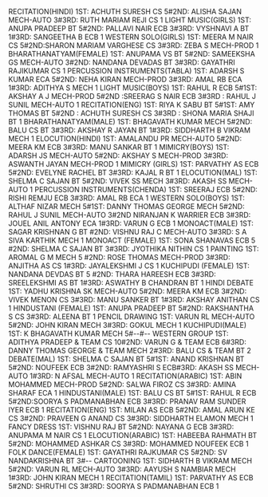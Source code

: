 RECITATION(HINDI)
1ST: ACHUTH SURESH CS 5#2ND: ALISHA SAJAN MECH-AUTO 3#3RD: RUTH MARIAM REJI CS 1
LIGHT MUSIC(GIRLS)
1ST: ANUPA PRADEEP BT 5#2ND: PALLAVI NAIR ECB 3#3RD: VYSHNAVI A BT 1#3RD: SANGEETHA B ECB 1
WESTERN SOLO(GIRLS)
1ST: MEERA M NAIR CS 5#2ND:SHARON MARIAM VARGHESE CS 3#3RD: ZEBA S MECH-PROD 1
BHARATHANATYAM(FEMALE)
1ST: ANUPAMA VS BT 5#2ND: SAMEEKSHA GS MECH-AUTO 3#2ND: NANDANA DEVADAS BT 3#3RD: GAYATHRI RAJIKUMAR CS 1
PERCUSSION INSTRUMENTS(TABLA)
1ST: ADARSH S KUMAR ECA 5#2ND: NEHA KIRAN MECH-PROD 3#3RD: AMAL RB ECA 1#3RD: ADITHYA S MECH 1
LIGHT MUSIC(BOYS)
1ST: RAHUL R ECB 5#1ST: AKSHAY A J MECH-PROD 5#2ND :SREERAG S NAIR ECB 3#3RD : RAHUL J SUNIL MECH-AUTO 1
RECITATION(ENG)
1ST: RIYA K SABU BT 5#1ST: AMY THOMAS BT 5#2ND : ACHUTH SURESH CS 3#3RD : SHONA MARIA SHAJI BT 1
BHARATHANATYAM(MALE)
1ST: BHAGAVATH KUMAR MECH 5#2ND: BALU CS BT 3#3RD: AKSHAY R JAYAN BT 1#3RD: SIDDHARTH B VIKRAM MECH 1
ELOCUTION(HINDI)
1ST: AMALANDU PR MECH-AUTO 5#2ND: MEERA KM ECB 3#3RD: MANU SANKAR BT 1
MIMICRY(BOYS)
1ST: ADARSH JS MECH-AUTO 5#2ND: AKSHAY S MECH-PROD 3#3RD: ASWANTH JAYAN MECH-PROD 1
MIMICRY (GIRLS)
1ST: PARVATHY AS ECB 5#2ND: EVELYNE RACHEL BT 3#3RD: KAJAL R BT 1
ELOCUTION(MAL)
1ST: SHELMA C SAJAN BT 5#2ND: VIVEK SS MECH 3#3RD: AKASH SS MECH-AUTO 1
PERCUSSION INSTRUMENTS(CHENDA)
1ST: SREERAJ ECB 5#2ND: RISHI REMJU ECB 3#3RD: AMAL RB ECA 1
WESTERN SOLO(BOYS)
1ST: ALTHAF NIZAR MECH 5#1ST: DANNY THOMAS GEORGE MECH 5#2ND: RAHUL J SUNIL MECH-AUTO 3#2ND NIRANJAN K WARRIER ECB 3#3RD: JOUEL ANIL ANTONY ECA 1#3RD: VARUN G ECB 1
MONOACT(MALE)
1ST: SAGAR KRISHNAN G BT #2ND: VISHNU RAJ C MECH-AUTO 3#3RD: S A SIVA KARTHIK MECH 1
MONOACT (FEMALE)
1ST: SONA SHANAVAS ECB 5 #2ND: SHELMA C SAJAN BT 3#3RD: JYOTHIKA NITHIN CS 1
PAINTING
1ST: AROMAL G M MECH 5 #2ND: ROSE THOMAS MECH-PROD 3#3RD: ANJITHA AS CS 1#3RD: JAYALEKSHMI J CS 1
KUCHIPUDI (FEMALE)
1ST: NANDANA DEVDAS BT 5 #2ND: THARA HAREESH ECB 3#3RD: SREELEKSHMI AS BT 1#3RD: ASWATHY B CHANDRAN BT 1
HINDI DEBATE
1ST: YADHU KRISHNA SK MECH-AUTO 5#2ND: MEERA KM ECB 3#2ND: VIVEK MENON CS 3#3RD: MANU SANKER BT 1#3RD: AKSHAY ANITHAN CS 1
HINDUSTANI (FEMALE)
1ST: ANUPA PRADEEP BT 5#2ND: RAKSHANTHA S CS 3#3RD: ALEENA BT 1
PENCIL DRAWING
1ST: VARUN RL MECH-AUTO 5#2ND: JOHN KIRAN MECH 3#3RD: GOKUL MECH 1
KUCHIPUDI(MALE)
1ST: K BHAGAVATH KUMAR MECH 5#--#--
WESTERN GROUP
1ST: ADITHYA PRADEEP & TEAM CS 10#2ND: VARUN G & TEAM ECB 6#3RD: DANNY THOMAS GEORGE & TEAM MECH 2#3RD: BALU CS & TEAM BT 2
DEBATE(MAL)
1ST: SHELMA C SAJAN BT 5#1ST: ANAND KRISHNAN BT 5#2ND: NOUFEEK ECB 3#2ND: RAMYASHRI S ECB#3RD: AKASH SS MECH-AUTO 1#3RD: N AFSAL MECH-AUTO 1
RECITATION(ARABIC)
1ST: ABIN MOHAMMED MECH-PROD 5#2ND: SALWA FIROZ CS 3#3RD: AMINA SHARAF ECA 1
HINDUSTANI(MALE)
1ST: BALU CS BT 5#1ST: RAHUL R ECB 5#2ND:SOORYA S PADMANABHAN ECB 3#3RD: PRANAV RAM SUNDER IYER ECB 1
RECITATION(ENG)
1ST: MILAN AS ECB 5#2ND: AMAL ARUN KE CS 3#2ND: PRAVEEN G ANAND CS 3#3RD: SIDDHARTH ELAMON MECH 1
FANCY DRESS
1ST: VISHNU RAJ BT 5#2ND: NAYANA G ECB 3#3RD: ANUPAMA M NAIR CS 1
ELOCUTION(ARABIC)
1ST: HABEEBA RAHMATH BT 5#2ND: MOHAMMED ASHKAR CS 3#3RD: MOHAMMED NOUFEEK ECB 1
FOLK DANCE(FEMALE)
1ST: GAYATHRI RAJKUMAR CS 5#2ND: SV NANDAKRISHNA BT 3#--
CARTOONING
1ST: SIDHARTH B VIKRAM MECH 5#2ND: VARUN RL MECH-AUTO 3#3RD: AAYUSH S NAMBIAR MECH 1#3RD: JOHN KIRAN MECH 1
RECITATION(TAMIL)
1ST: PARVATHY AS ECB 5#2ND: SHRUTHI CS 3#3RD: SOORYA S PADMANABHAN ECB 1